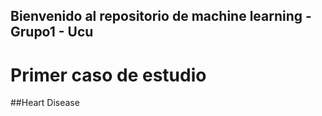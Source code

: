 ## Bienvenido al repositorio de machine learning - Grupo1 - Ucu

# Primer caso de estudio

##Heart Disease
